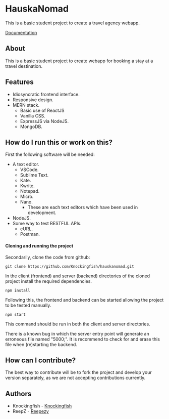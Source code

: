# HauskaNomad
This is a basic student project to create a travel agency webapp.

[Documentation](https://github.com/Knockingfish/hauskanomad/wiki/API-Documentation)

About
---
This is a basic student project to create webapp for booking a stay at a travel destination.

Features
---
- Idiosyncratic frontend interface.
- Responsive design.
- MERN stack.
  - Basic use of ReactJS
  - Vanilla CSS.
  - ExpressJS via NodeJS.
  - MongoDB.
  
How do I run this or work on this?
---
First the following software will be needed:
- A text editor.
  - VSCode.
  - Sublime Text.
  - Kate.
  - Kwrite.
  - Notepad.
  - Micro.
  - Nano.
    - These are each text editors which have been used in development.
- NodeJS.
- Some way to test RESTFUL APIs.
    - cURL.
    - Postman.
 
#### Cloning and running the project

Secondarily, clone the code from github:

```git clone https://github.com/Knockingfish/hauskanomad.git```

In the client (frontend) and server (backend) directories of the cloned project install the required dependencies.

```npm install```

Following this, the frontend and backend can be started allowing the project to be tested manually.

```npm start```

This command should be run in both the client and server directories.

There is a known bug in which the server entry point will generate an erroneous file named "5000;". It is recommend to check for and erase this file when (re)starting the backend.

How can I contribute?
---
The best way to contribute will be to fork the project and develop your version separately, as we are not accepting contributions currently.

Authors
---
- Knockingfish - [Knockingfish](https://github.com/Knockingfish)
- ReepZ - [Reepezy](https://github.com/Reepezy)
